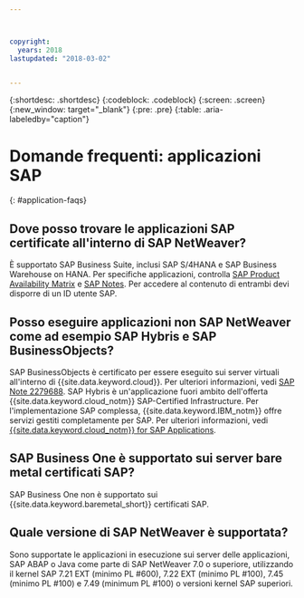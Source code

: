 ```yaml
---



copyright:
  years: 2018
lastupdated: "2018-03-02"


---
```


{:shortdesc: .shortdesc}
{:codeblock: .codeblock}
{:screen: .screen}
{:new_window: target="_blank"}
{:pre: .pre}
{:table: .aria-labeledby="caption"}

# Domande frequenti: applicazioni SAP
{: #application-faqs}

## Dove posso trovare le applicazioni SAP certificate all'interno di SAP NetWeaver?

È supportato SAP Business Suite, inclusi SAP S/4HANA e SAP Business Warehouse on HANA. Per specifiche applicazioni, controlla [SAP Product Availability Matrix](https://support.sap.com/en/release-upgrade-maintenance.html) e [SAP Notes](https://support.sap.com/en/index.html). Per accedere al contenuto di entrambi devi disporre di un ID utente SAP. 

## Posso eseguire applicazioni non SAP NetWeaver come ad esempio SAP Hybris e SAP BusinessObjects?

SAP BusinessObjects è certificato per essere eseguito sui server virtuali all'interno di {{site.data.keyword.cloud}}. Per ulteriori informazioni, vedi [SAP Note 2279688](https://launchpad.support.sap.com/#/notes/2279688). SAP Hybris è un'applicazione fuori ambito dell'offerta {{site.data.keyword.cloud_notm}} SAP-Certified Infrastructure. Per l'implementazione SAP complessa, {{site.data.keyword.IBM_notm}} offre servizi gestiti completamente per SAP. Per ulteriori informazioni, vedi [{{site.data.keyword.cloud_notm}} for SAP Applications](https://www.ibm.com/cloud/sap/managed).

## SAP Business One è supportato sui server bare metal certificati SAP? 

SAP Business One non è supportato sui {{site.data.keyword.baremetal_short}} certificati SAP.

## Quale versione di SAP NetWeaver è supportata?

Sono supportate le applicazioni in esecuzione sui server delle applicazioni, SAP ABAP o Java come parte di SAP NetWeaver 7.0 o superiore, utilizzando il kernel SAP 7.21 EXT (minimo PL #600), 7.22 EXT (minimo PL #100), 7.45 (minimo PL #100) e 7.49 (minimum PL #100) o versioni kernel SAP superiori. 
